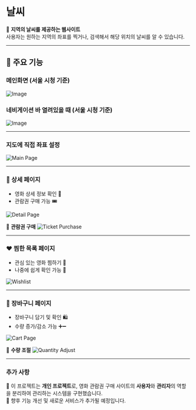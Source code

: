 # 날씨 

📌 **지역의 날씨를 제공하는 웹사이트**  
사용자는 원하는 지역의 좌표를 찍거나, 검색해서 해당 위치의 날씨를 알 수 있습니다.

---

## 🚀 주요 기능

### 메인화면 (서울 시청 기준)

![Image](https://github.com/user-attachments/assets/65c85330-4e27-46ca-bedb-fe4db2184287)

### 네비게이션 바 열려있을 때 (서울 시청 기준)

![Image](https://github.com/user-attachments/assets/34750399-e034-4021-8f25-2bcf423f04bf)

---

### 지도에 직접 좌표 설정

![Main Page](https://github.com/user-attachments/assets/384dfab7-b55f-42d9-a773-d9b8a0d30d29)

---

### 🎥 상세 페이지
- 영화 상세 정보 확인 🔎
- 관람권 구매 가능 🎟

![Detail Page](https://github.com/user-attachments/assets/c6cd233a-c170-4410-9c6b-24ad4e5d53da)

📌 **관람권 구매**
![Ticket Purchase](https://github.com/user-attachments/assets/b9f320e2-7399-496a-a81d-388367024554)

---

### ❤️ 찜한 목록 페이지
- 관심 있는 영화 찜하기 💖
- 나중에 쉽게 확인 가능 📌

![Wishlist](https://github.com/user-attachments/assets/ecfe91c1-859f-4f7b-99d6-f39e337d1ec7)

---

### 🛒 장바구니 페이지
- 장바구니 담기 및 확인 🛍️
- 수량 증가/감소 가능 ➕➖

![Cart Page](https://github.com/user-attachments/assets/cff41c11-ab2f-47e4-a1e2-4444646b9dde)

📌 **수량 조절**
![Quantity Adjust](https://github.com/user-attachments/assets/52c99b90-ce1b-4d0f-915a-8bbdf2d94e1b)

---

### 추가 사항
📌 이 프로젝트는 **개인 프로젝트**로, 영화 관람권 구매 사이트의 **사용자**와 **관리자**의 역할을 분리하여 관리하는 시스템을 구현했습니다.  
📌 향후 기능 개선 및 새로운 서비스가 추가될 예정입니다.

